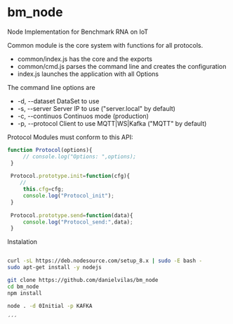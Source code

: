 # bm_node
Node Implementation for Benchmark RNA on IoT

Common module is the core system with functions for all protocols.

* common/index.js has the core and the exports
* common/cmd.js parses the command line and creates the configuration
* index.js launches the application with all Options

The command line options are
*   -d, --dataset <ARG1>  	DataSet to use
*   -s, --server          	Server IP to use ("server.local" by default)
*   -c, --continuos       	Continuos mode (production)
*   -p, --protocol <ARG1> 	Client to use MQTT|WS|Kafka ("MQTT" by default)

Protocol Modules must conform to this API:
```javascript
function Protocol(options){
     // console.log("Options: ",options);
 }
 
 Protocol.prototype.init=function(cfg){
    //
     this.cfg=cfg;
     console.log("Protocol_init");
 }
 
 Protocol.prototype.send=function(data){
     console.log("Protocol_send:",data);
 }
 ```

Instalation
```sh

curl -sL https://deb.nodesource.com/setup_8.x | sudo -E bash -
sudo apt-get install -y nodejs

git clone https://github.com/danielvilas/bm_node
cd bm_node 
npm install

node . -d 0Initial -p KAFKA

´´´